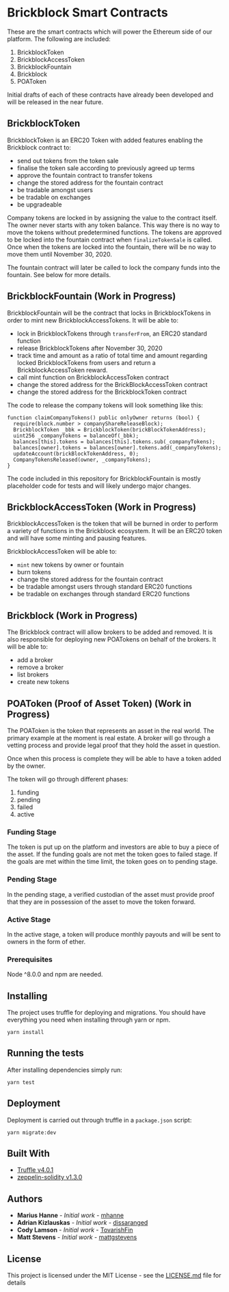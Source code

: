 # Brickblock Smart Contracts

These are the smart contracts which will power the Ethereum side of our platform. The following are included:

1. BrickblockToken
1. BrickblockAccessToken
1. BrickblockFountain
1. Brickblock
1. POAToken

Initial drafts of each of these contracts have already been developed and will be released in the near future.

## BrickblockToken
BrickblockToken is an ERC20 Token with added features enabling the Brickblock contract to:

* send out tokens from the token sale
* finalise the token sale according to previously agreed up terms
* approve the fountain contract to transfer tokens
* change the stored address for the fountain contract
* be tradable amongst users
* be tradable on exchanges
* be upgradeable

Company tokens are locked in by assigning the value to the contract itself. The owner never starts with any token balance. This way there is no way to move the tokens without predetermined functions. The tokens are approved to be locked into the fountain contract when `finalizeTokenSale` is called. Once when the tokens are locked into the fountain, there will be no way to move them until November 30, 2020.

The fountain contract will later be called to lock the company funds into the fountain. See below for more details.

## BrickblockFountain (Work in Progress)
BrickblockFountain will be the contract that locks in BrickblockTokens in order to mint new BrickblockAccessTokens. It will be able to:

* lock in BrickblockTokens through `transferFrom`, an ERC20 standard function
* release BrickblockTokens after November 30, 2020
* track time and amount as a ratio of total time and amount regarding locked BrickblockTokens from users and return a BrickblockAccessToken reward.
* call mint function on BrickblockAccessToken contract
* change the stored address for the BrickBlockAccessToken contract
* change the stored address for the BrickblockToken contract

The code to release the company tokens will look something like this:
```
function claimCompanyTokens() public onlyOwner returns (bool) {
  require(block.number > companyShareReleaseBlock);
  BrickblockToken _bbk = BrickblockToken(brickBlockTokenAddress);
  uint256 _companyTokens = balanceOf(_bbk);
  balances[this].tokens = balances[this].tokens.sub(_companyTokens);
  balances[owner].tokens = balances[owner].tokens.add(_companyTokens);
  updateAccount(brickBlockTokenAddress, 0);
  CompanyTokensReleased(owner, _companyTokens);
}
```

The code included in this repository for BrickblockFountain is mostly placeholder code for tests and will likely undergo major changes.

## BrickblockAccessToken (Work in Progress)
BrickblockAccessToken is the token that will be burned in order to perform a variety of functions in the Brickblock ecosystem. It will be an ERC20 token and will have some minting and pausing features.

BrickblockAccessToken will be able to:
* `mint` new tokens by owner or fountain
* burn tokens
* change the stored address for the fountain contract
* be tradable amongst users through standard ERC20 functions
* be tradable on exchanges through standard ERC20 functions

## Brickblock (Work in Progress)
The Brickblock contract will allow brokers to be added and removed. It is also responsible for deploying new POATokens on behalf of the brokers. It will be able to:

* add a broker
* remove a broker
* list brokers
* create new tokens

## POAToken (Proof of Asset Token) (Work in Progress)

The POAToken is the token that represents an asset in the real world. The primary example at the moment is real estate. A broker will go through a vetting process and provide legal proof that they hold the asset in question.

Once when this process is complete they will be able to have a token added by the owner.

The token will go through different phases:
1. funding
1. pending
1. failed
1. active

### Funding Stage
The token is put up on the platform and investors are able to buy a piece of the asset. If the funding goals are not met the token goes to failed stage. If the goals are met within the time limit, the token goes on to pending stage.

### Pending Stage
In the pending stage, a verified custodian of the asset must provide proof that they are in possession of the asset to move the token forward.

### Active Stage
In the active stage, a token will produce monthly payouts and will be sent to owners in the form of ether.

### Prerequisites

Node ^8.0.0 and npm are needed.


## Installing

The project uses truffle for deploying and migrations. You should have everything you need when installing through yarn or npm.
```
yarn install
```


## Running the tests

After installing dependencies simply run:
```
yarn test
```

## Deployment

Deployment is carried out through truffle in a `package.json` script:
```
yarn migrate:dev
```

## Built With

* [Truffle v4.0.1](https://github.com/trufflesuite/truffle/releases/tag/v4.0.1)
* [zeppelin-solidity v1.3.0](https://github.com/OpenZeppelin/zeppelin-solidity/releases)

## Authors

* **Marius Hanne** - *Initial work* - [mhanne](https://github.com/mhanne)
* **Adrian Kizlauskas** - *Initial work* - [dissaranged](https://github.com/dissaranged)
* **Cody Lamson** - *Initial work* - [TovarishFin](https://github.com/TovarishFin)
* **Matt Stevens** - *Initial work* - [mattgstevens](https://github.com/mattgstevens)

## License
This project is licensed under the MIT License - see the [LICENSE.md](LICENSE.md) file for details
